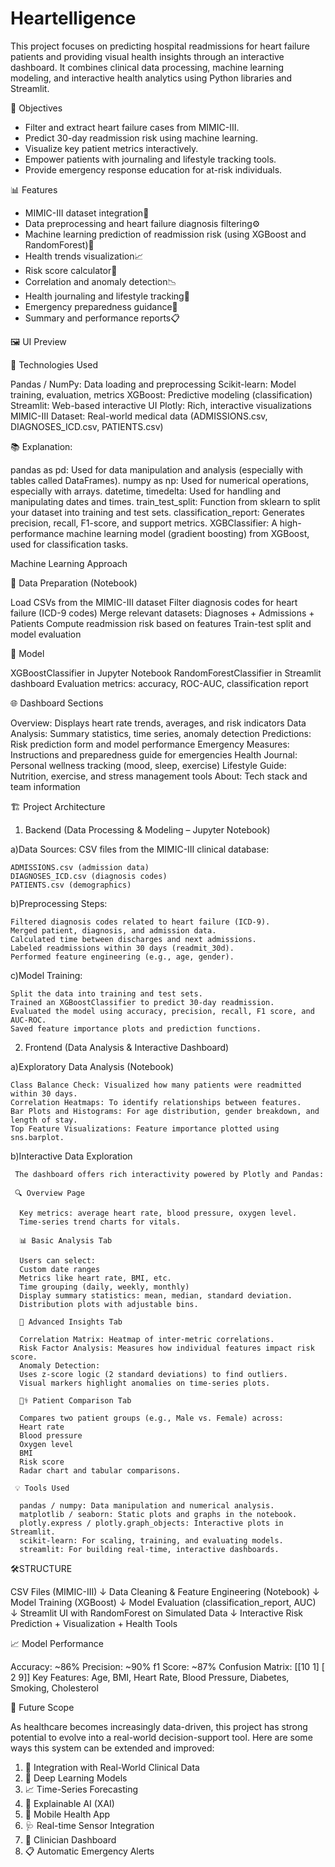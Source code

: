 # Heartelligence
This project focuses on predicting hospital readmissions for heart failure patients and providing visual health insights through an interactive dashboard. It combines clinical data processing, machine learning modeling, and interactive health analytics using Python libraries and Streamlit.


🎯 Objectives
- Filter and extract heart failure cases from MIMIC-III.
- Predict 30-day readmission risk using machine learning.
- Visualize key patient metrics interactively.
- Empower patients with journaling and lifestyle tracking tools.
- Provide emergency response education for at-risk individuals.


📊 Features


- MIMIC-III dataset integration📁 
- Data preprocessing and heart failure diagnosis filtering⚙️ 
- Machine learning prediction of readmission risk (using XGBoost and RandomForest)🤖 
- Health trends visualization📈 
- Risk score calculator🧠 
- Correlation and anomaly detection📉 
- Health journaling and lifestyle tracking🧾 
- Emergency preparedness guidance🚨 
- Summary and performance reports📋 

🖼️ UI Preview



🧪 Technologies Used

Pandas / NumPy:	Data loading and preprocessing
Scikit-learn:	Model training, evaluation, metrics
XGBoost:	Predictive modeling (classification)
Streamlit:	Web-based interactive UI
Plotly:	Rich, interactive visualizations
MIMIC-III Dataset:	Real-world medical data (ADMISSIONS.csv, DIAGNOSES_ICD.csv, PATIENTS.csv)


📚 Explanation:

pandas as pd: Used for data manipulation and analysis (especially with tables called DataFrames).
numpy as np: Used for numerical operations, especially with arrays.
datetime, timedelta: Used for handling and manipulating dates and times.
train_test_split: Function from sklearn to split your dataset into training and test sets.
classification_report: Generates precision, recall, F1-score, and support metrics.
XGBClassifier: A high-performance machine learning model (gradient boosting) from XGBoost, used for classification tasks.


Machine Learning Approach

📁 Data Preparation (Notebook)

Load CSVs from the MIMIC-III dataset
Filter diagnosis codes for heart failure (ICD-9 codes)
Merge relevant datasets: Diagnoses + Admissions + Patients
Compute readmission risk based on features
Train-test split and model evaluation

🤖 Model

XGBoostClassifier in Jupyter Notebook
RandomForestClassifier in Streamlit dashboard
Evaluation metrics: accuracy, ROC-AUC, classification report

🌐 Dashboard Sections

Overview:	Displays heart rate trends, averages, and risk indicators
Data Analysis:	Summary statistics, time series, anomaly detection
Predictions:	Risk prediction form and model performance
Emergency Measures:	Instructions and preparedness guide for emergencies
Health Journal:	Personal wellness tracking (mood, sleep, exercise)
Lifestyle Guide:	Nutrition, exercise, and stress management tools
About:	Tech stack and team information


🏗️ Project Architecture

1. Backend (Data Processing & Modeling – Jupyter Notebook)
   
  a)Data Sources: CSV files from the MIMIC-III clinical database:
  
    ADMISSIONS.csv (admission data)
    DIAGNOSES_ICD.csv (diagnosis codes)
    PATIENTS.csv (demographics)

  b)Preprocessing Steps:
  
    Filtered diagnosis codes related to heart failure (ICD-9).
    Merged patient, diagnosis, and admission data.
    Calculated time between discharges and next admissions.
    Labeled readmissions within 30 days (readmit_30d).
    Performed feature engineering (e.g., age, gender).

  c)Model Training:
  
    Split the data into training and test sets.
    Trained an XGBoostClassifier to predict 30-day readmission.
    Evaluated the model using accuracy, precision, recall, F1 score, and AUC-ROC.
    Saved feature importance plots and prediction functions.

2. Frontend (Data Analysis & Interactive Dashboard)
   
  a)Exploratory Data Analysis (Notebook)
  
    Class Balance Check: Visualized how many patients were readmitted within 30 days.
    Correlation Heatmaps: To identify relationships between features.    
    Bar Plots and Histograms: For age distribution, gender breakdown, and length of stay.
    Top Feature Visualizations: Feature importance plotted using sns.barplot.

   b)Interactive Data Exploration
   
     The dashboard offers rich interactivity powered by Plotly and Pandas:

     🔍 Overview Page
     
      Key metrics: average heart rate, blood pressure, oxygen level.
      Time-series trend charts for vitals.

      📊 Basic Analysis Tab
      
      Users can select:
      Custom date ranges
      Metrics like heart rate, BMI, etc.
      Time grouping (daily, weekly, monthly)
      Display summary statistics: mean, median, standard deviation.
      Distribution plots with adjustable bins.

      🧠 Advanced Insights Tab
      
      Correlation Matrix: Heatmap of inter-metric correlations.
      Risk Factor Analysis: Measures how individual features impact risk score.
      Anomaly Detection:
      Uses z-score logic (2 standard deviations) to find outliers.
      Visual markers highlight anomalies on time-series plots.

      🧑‍⚕️ Patient Comparison Tab
      
      Compares two patient groups (e.g., Male vs. Female) across:
      Heart rate
      Blood pressure
      Oxygen level
      BMI
      Risk score
      Radar chart and tabular comparisons.

     💡 Tools Used
     
      pandas / numpy: Data manipulation and numerical analysis.
      matplotlib / seaborn: Static plots and graphs in the notebook.
      plotly.express / plotly.graph_objects: Interactive plots in Streamlit.
      scikit-learn: For scaling, training, and evaluating models.
      streamlit: For building real-time, interactive dashboards.


🛠️STRUCTURE

CSV Files (MIMIC-III) 
    ↓
Data Cleaning & Feature Engineering (Notebook)
    ↓
Model Training (XGBoost)
    ↓
Model Evaluation (classification_report, AUC)
    ↓
Streamlit UI with RandomForest on Simulated Data
    ↓
Interactive Risk Prediction + Visualization + Health Tools


📈 Model Performance

Accuracy: ~86%
Precision: ~90%
f1 Score: ~87%
Confusion Matrix:  [[10  1]
                   [ 2  9]]
Key Features: Age, BMI, Heart Rate, Blood Pressure, Diabetes, Smoking, Cholesterol


🚀 Future Scope

As healthcare becomes increasingly data-driven, this project has strong potential to evolve into a real-world decision-support tool. Here are some ways this system can be extended and improved:

1. 🔬 Integration with Real-World Clinical Data
2. 🧠 Deep Learning Models
3. 📈 Time-Series Forecasting
4. 🧪 Explainable AI (XAI)
5. 📱 Mobile Health App
6. 🩺 Real-time Sensor Integration
7. 🏥 Clinician Dashboard
8. 📋 Automatic Emergency Alerts

